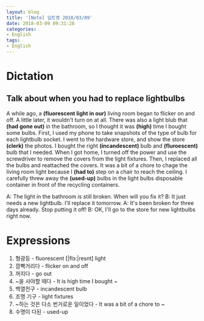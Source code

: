 ```yaml
---
layout: blog
title: '[Note] 입트영 2018/03/09'
date: 2018-03-09 09:31:28
categories: 
- English
tags:
- English
---
```


# Dictation
## Talk about when you had to replace lightbulbs

A while ago, a **(fluorescent light in our)** living room began to flicker on and off. A little later, it wouldn't turn on at all. There was also a light blub that **(had gone out)** in the bathroom, so I thought it was **(high)** time I bought some bulbs. First, I used my phone to take snapshots of the type of bulb for each lightbulb socket. I went to the hardware store, and show the store **(clerk)** the photos. I bought the right **(incandescent)** bulb and **(fluroescent)** bulb that I needed. When I got home, I turned off the power and use the screwdriver to remove the covers from the light fixtures. Then, I replaced all the bulbs and reattached the covers. It was a bit of a chore to chage the living room light because I **(had to)** step on a chair to reach the ceiling. I carefully threw away the **(used-up)** bulbs in the light bulbs disposable container in front of the recycling containers.

A: The light in the bathroom is still broken. When will you fix it?
B: It just needs a new lightbulb. I'll replace it tomorrow.
A: It's been broken for three days already. Stop putting it off!
B: OK, I'll go to the store for new lightbulbs right now.

# Expressions

1. 형광등 - fluorescent [|flɔ:|resnt] light
2. 깜빡거리다 - flicker on and off
3. 꺼지다 - go out
4. ~을 사야할 때다 - It is high time I bought ~
5. 백열전구 - incandescent bulb
6. 조명 기구 - light fixtures
7. ~하는 것은 다소 번거로운 일이었다 - It was a bit of a chore to ~
8. 수명이 다된 - used-up 

